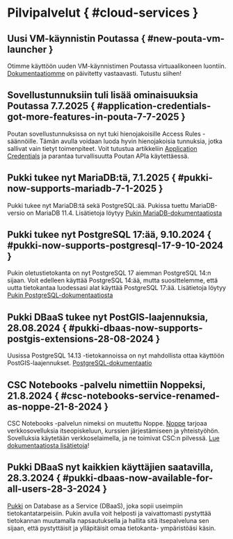 # Pilvipalvelut { #cloud-services }

## Uusi VM-käynnistin Poutassa { #new-pouta-vm-launcher }

Otimme käyttöön uuden VM-käynnistimen Poutassa virtuaalikoneen luontiin. [Dokumentaatiomme](../../cloud/pouta/launch-vm-from-web-gui.md#launching-a-virtual-machine) on päivitetty vastaavasti. Tutustu siihen!

## Sovellustunnuksiin tuli lisää ominaisuuksia Poutassa 7.7.2025 { #application-credentials-got-more-features-in-pouta-7-7-2025 }

Poutan sovellustunnuksissa on nyt tuki hienojakoisille Access Rules -säännöille. Tämän avulla voidaan luoda hyvin hienojakoisia tunnuksia, jotka sallivat vain tietyt toimenpiteet. Voit tutustua artikkeliin [Application Credentials](../../cloud/pouta/application-credentials.md) ja parantaa turvallisuutta Poutan APIa käytettäessä.

## Pukki tukee nyt MariaDB:tä, 7.1.2025 { #pukki-now-supports-mariadb-7-1-2025 }
Pukki tukee nyt MariaDB:tä sekä PostgreSQL:ää. Pukissa tuettu MariaDB-versio on
MariaDB 11.4. Lisätietoja löytyy
[Pukin MariaDB-dokumentaatiosta](../../cloud/dbaas/mariadb.md)

## Pukki tukee nyt PostgreSQL 17:ää, 9.10.2024 { #pukki-now-supports-postgresql-17-9-10-2024 }
Pukin oletustietokanta on nyt PostgreSQL 17 aiemman PostgreSQL 14:n sijaan. Voit
edelleen käyttää PostgreSQL 14:ää, mutta suosittelemme, että uutta tietokantaa luodessasi alat käyttää
PostgreSQL 17:ää. Lisätietoja löytyy
[Pukin PostgreSQL-dokumentaatiosta](../../cloud/dbaas/postgresql.md)

## Pukki DBaaS tukee nyt PostGIS-laajennuksia, 28.08.2024 { #pukki-dbaas-now-supports-postgis-extensions-28-08-2024 }
Uusissa PostgreSQL 14.13 -tietokannoissa on nyt mahdollista ottaa käyttöön PostGIS-laajennukset.
[PostgreSQL-dokumentaatio](../../cloud/dbaas/postgresql.md)

## CSC Notebooks -palvelu nimettiin Noppeksi, 21.8.2024 { #csc-notebooks-service-renamed-as-noppe-21-8-2024 }

CSC Notebooks -palvelun nimeksi on muutettu Noppe.
[Noppe](https://noppe.csc.fi) tarjoaa verkkosovelluksia itseopiskeluun,
kurssien järjestämiseen ja yhteistyöhön. Sovelluksia käytetään verkkoselaimella, ja ne toimivat CSC:n pilvessä.
[Lue dokumentaatiosta lisätietoja](../../cloud/noppe/index.md)!

## Pukki DBaaS nyt kaikkien käyttäjien saatavilla, 28.3.2024 { #pukki-dbaas-now-available-for-all-users-28-3-2024 }

[Pukki](../../cloud/dbaas/index.md) on Database as a Service (DBaaS),
joka sopii useimpiin tietokantatarpeisiin. Pukin avulla voit helposti ja
vaivattomasti pystyttää tietokannan muutamalla napsautuksella ja hallita sitä
itsepalveluna sen sijaan, että pystyttäisit ja ylläpitäisit omaa tietokanta-
ympäristöäsi käsin.